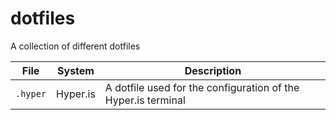 # dotfiles
A collection of different dotfiles

| File          | System        | Description  |
| ------------- |-------------- | ------------ |
| `.hyper`    | Hyper.is| A dotfile used for the configuration of the Hyper.is terminal |


